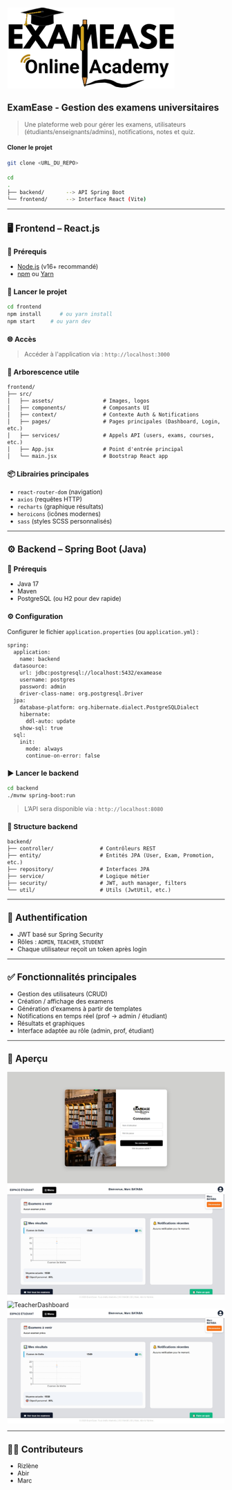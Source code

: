 ![ExamEase](./frontend/src/assets/images//logo.png)

## ExamEase - Gestion des examens universitaires

> Une plateforme web pour gérer les examens, utilisateurs (étudiants/enseignants/admins), notifications, notes et quiz.

#### Cloner le projet

```bash
git clone <URL_DU_REPO>

cd
.
├── backend/       --> API Spring Boot
└── frontend/      --> Interface React (Vite)

```

---

## 🖥️ Frontend – React.js

### 🔧 Prérequis

- [Node.js](https://nodejs.org/) (v16+ recommandé)
- [npm](https://www.npmjs.com/) ou [Yarn](https://yarnpkg.com/)

### 🚀 Lancer le projet

```bash
cd frontend
npm install      # ou yarn install
npm start     # ou yarn dev
```

### 🌐 Accès

> Accéder à l'application via : `http://localhost:3000`

### 📁 Arborescence utile

```
frontend/
├── src/
│   ├── assets/                # Images, logos
│   ├── components/            # Composants UI
│   ├── context/               # Contexte Auth & Notifications
│   ├── pages/                 # Pages principales (Dashboard, Login, etc.)
│   ├── services/              # Appels API (users, exams, courses, etc.)
│   ├── App.jsx                # Point d'entrée principal
│   └── main.jsx               # Bootstrap React app
```

### 📦 Librairies principales

- `react-router-dom` (navigation)
- `axios` (requêtes HTTP)
- `recharts` (graphique résultats)
- `heroicons` (icônes modernes)
- `sass` (styles SCSS personnalisés)

---

## ⚙️ Backend – Spring Boot (Java)

### 🔧 Prérequis

- Java 17
- Maven
- PostgreSQL (ou H2 pour dev rapide)

### ⚙️ Configuration

Configurer le fichier `application.properties` (ou `application.yml`) :

```properties
spring:
  application:
    name: backend
  datasource:
    url: jdbc:postgresql://localhost:5432/examease
    username: postgres
    password: admin
    driver-class-name: org.postgresql.Driver
  jpa:
    database-platform: org.hibernate.dialect.PostgreSQLDialect
    hibernate:
      ddl-auto: update
    show-sql: true
  sql:
    init:
      mode: always
      continue-on-error: false
```

### ▶️ Lancer le backend

```bash
cd backend
./mvnw spring-boot:run
```

> L’API sera disponible via : `http://localhost:8080`

### 📁 Structure backend

```
backend/
├── controller/               # Contrôleurs REST
├── entity/                   # Entités JPA (User, Exam, Promotion, etc.)
├── repository/               # Interfaces JPA
├── service/                  # Logique métier
├── security/                 # JWT, auth manager, filters
└── util/                     # Utils (JwtUtil, etc.)
```

---

## 🔐 Authentification

- JWT basé sur Spring Security
- Rôles : `ADMIN`, `TEACHER`, `STUDENT`
- Chaque utilisateur reçoit un token après login

---

## ✅ Fonctionnalités principales

- Gestion des utilisateurs (CRUD)
- Création / affichage des examens
- Génération d’examens à partir de templates
- Notifications en temps réel (prof → admin / étudiant)
- Résultats et graphiques
- Interface adaptée au rôle (admin, prof, étudiant)

---

## 📸 Aperçu

![Login](./frontend/src/assets/images//login.png)
![AdminDashboard](./frontend/src/assets/images//dashboardetu.jpeg)
![TeacherDashboard](./frontend/src/assets/images//dashboardteach.jpeg)
![StudentDashboard](./frontend/src/assets/images//dashboardetu.jpeg)

---

## 🧑‍💻 Contributeurs

- Rizlène
- Abir
- Marc
